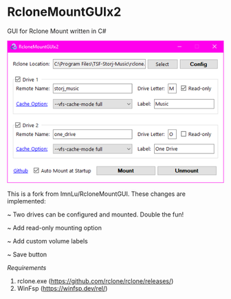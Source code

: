 # RcloneMountGUIx2

GUI for Rclone Mount written in C#

![image](https://github.com/anonwins/RcloneMountGUIx2/blob/master/screenshot.png)

This is a fork from ImnLu/RcloneMountGUI. These changes are implemented:

~ Two drives can be configured and mounted. Double the fun!

~ Add read-only mounting option

~ Add custom volume labels

~ Save button

*Requirements*
1. rclone.exe (https://github.com/rclone/rclone/releases/)
2. WinFsp (https://winfsp.dev/rel/)
